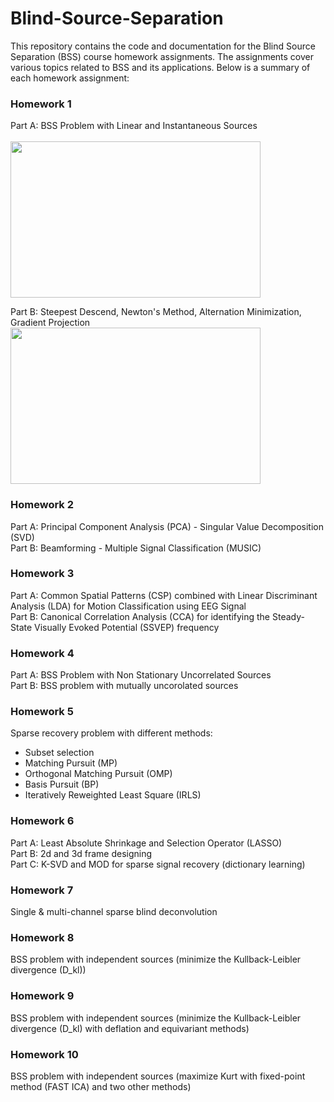 # Blind-Source-Separation
This repository contains the code and documentation for the Blind Source Separation (BSS) course homework assignments. The assignments cover various topics related to BSS and its applications. Below is a summary of each homework assignment:

### Homework 1
Part A: BSS Problem with Linear and Instantaneous Sources\
\
<img src="https://github.com/fatemeJalili/Blind-Source-Separation/assets/113304184/f8676c86-3874-4e7d-b810-e534c54a21f3" width="400" height="250">

Part B: Steepest Descend, Newton's Method, Alternation Minimization, Gradient Projection\
<img src="https://github.com/fatemeJalili/Blind-Source-Separation/assets/113304184/d69f90b5-5956-45d3-8911-3d6dedeea1a7" width="400" height="250">

### Homework 2
Part A: Principal Component Analysis (PCA) - Singular Value Decomposition (SVD)\
Part B: Beamforming - Multiple Signal Classification (MUSIC)

### Homework 3
Part A: Common Spatial Patterns (CSP) combined with Linear Discriminant Analysis (LDA) for Motion Classification using EEG Signal\
Part B: Canonical Correlation Analysis (CCA) for identifying the Steady-State Visually Evoked Potential (SSVEP) frequency

### Homework 4
Part A: BSS Problem with Non Stationary Uncorrelated Sources\
Part B: BSS problem with mutually uncorolated sources

### Homework 5
Sparse recovery problem with different methods:
- Subset selection
- Matching Pursuit (MP)
- Orthogonal Matching Pursuit (OMP)
- Basis Pursuit (BP)
- Iteratively Reweighted Least Square (IRLS)

### Homework 6
Part A: Least Absolute Shrinkage and Selection Operator (LASSO)\
Part B: 2d and 3d frame designing\
Part C: K-SVD and MOD for sparse signal recovery (dictionary learning)

### Homework 7
Single & multi-channel sparse blind deconvolution

### Homework 8
BSS problem with independent sources (minimize the Kullback-Leibler divergence (D_kl))

### Homework 9
BSS problem with independent sources (minimize the Kullback-Leibler divergence (D_kl) with deflation and equivariant methods)

### Homework 10
BSS problem with independent sources (maximize Kurt with fixed-point method (FAST ICA) and two other methods)
